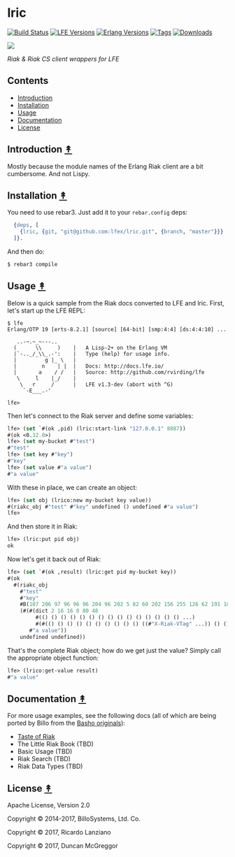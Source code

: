 # lric

[![Build Status][travis badge]][travis]
[![LFE Versions][lfe badge]][lfe]
[![Erlang Versions][erlang badge]][versions]
[![Tags][github tags badge]][github tags]
[![Downloads][hex downloads]][hex package]

[![][project-logo]][project-logo-large]

*Riak & Riak CS client wrappers for LFE*


## Contents

* [Introduction](#introduction-)
* [Installation](#installation-)
* [Usage](#usage-)
* [Documentation](#documentation-)
* [License](#license-)


## Introduction [&#x219F;](#contents)

Mostly because the module names of the Erlang Riak client are a bit
cumbersome. And not Lispy.


## Installation [&#x219F;](#contents)

You need to use rebar3. Just add it to your `rebar.config` deps:

```erlang
  {deps, [
    {lric, {git, "git@github.com:lfex/lric.git", {branch, "master"}}}
  ]}.
```

And then do:

```bash
$ rebar3 compile
```


## Usage [&#x219F;](#contents)

Below is a quick sample from the Riak docs converted to LFE and
lric. First, let's start up the LFE REPL:

```
$ lfe
Erlang/OTP 19 [erts-8.2.1] [source] [64-bit] [smp:4:4] [ds:4:4:10] ...

   ..-~.~_~---..
  (      \\     )    |   A Lisp-2+ on the Erlang VM
  |`-.._/_\\_.-':    |   Type (help) for usage info.
  |         g |_ \   |
  |        n    | |  |   Docs: http://docs.lfe.io/
  |       a    / /   |   Source: http://github.com/rvirding/lfe
   \     l    |_/    |
    \   r     /      |   LFE v1.3-dev (abort with ^G)
     `-E___.-'

lfe>
```

Then let's connect to the Riak server and define some variables:

```cl
lfe> (set `#(ok ,pid) (lric:start-link "127.0.0.1" 8087))
#(ok <0.32.0>)
lfe> (set my-bucket #"test")
#"test"
lfe> (set key #"key")
#"key"
lfe> (set value #"a value")
#"a value"
```

With these in place, we can create an object:

```cl
lfe> (set obj (lrico:new my-bucket key value))
#(riakc_obj #"test" #"key" undefined () undefined #"a value")
lfe>
```

And then store it in Riak:

```cl
lfe> (lric:put pid obj)
ok
```

Now let's get it back out of Riak:

```cl
lfe> (set `#(ok ,result) (lric:get pid my-bucket key))
#(ok
  #(riakc_obj
    #"test"
    #"key"
    #B(107 206 97 96 96 96 204 96 202 5 82 60 202 156 255 126 62 191 180 112 62 3 243 247 133 25 ...)
    (#(#(dict 2 16 16 8 80 48
         #(() () () () () () () () () () () () () () () ...)
         #(#(() () () () () () () () () () ((#"X-Riak-VTag" ...)) () () ...)))
       #"a value"))
    undefined undefined))
```

That's the complete Riak object; how do we get just the value? Simply
call the appropriate object function:

```cl
lfe> (lrico:get-value result)
#"a value"
```


## Documentation [&#x219F;](#contents)

For more usage examples, see the following docs (all of which are
being ported by Billo from the [Basho
originals](http://docs.basho.com/riak/latest/)):

 * [Taste of Riak](http://billo.gitbooks.io/lfe-taste-of-riak/content/index.html)
 * The Little Riak Book (TBD)
 * Basic Usage (TBD)
 * Riak Search (TBD)
 * Riak Data Types (TBD)


## License [&#x219F;](#contents)

Apache License, Version 2.0

Copyright © 2014-2017, BilloSystems, Ltd. Co.

Copyright © 2017, Ricardo Lanziano

Copyright © 2017, Duncan McGreggor


<!-- Named page links below: /-->

[project-logo]: resources/images/elric-small.png
[project-logo-large]: resources/images/elric-large.png
[org]: https://github.com/lfex
[github]: https://github.com/lfex/lric
[gitlab]: https://gitlab.com/lfex/lric
[travis]: https://travis-ci.org/lfex/lric
[travis badge]: https://img.shields.io/travis/lfex/lric.svg
[lfe]: https://github.com/rvirding/lfe
[lfe badge]: https://img.shields.io/badge/lfe-1.2.0-blue.svg
[erlang badge]: https://img.shields.io/badge/erlang-17%20to%2019-blue.svg
[versions]: https://github.com/lfex/lric/blob/master/.travis.yml
[github tags]: https://github.com/lfex/lric/tags
[github tags badge]: https://img.shields.io/github/tag/lfex/lric.svg
[github downloads]: https://img.shields.io/github/downloads/atom/atom/total.svg
[hex badge]: https://img.shields.io/hexpm/v/lric.svg?maxAge=2592000
[hex package]: https://hex.pm/packages/lric
[hex downloads]: https://img.shields.io/hexpm/dt/lric.svg

